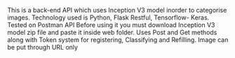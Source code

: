 This is a back-end API which uses Inception V3 model inorder to categorise images. 
Technology used is Python, Flask Restful, Tensorflow- Keras. Tested on Postman API
Before using it you must download Inception V3 model zip file and paste it inside web folder.
Uses Post and Get methods along with Token system for registering, Classifying and Refilling.
Image can be put through URL only
